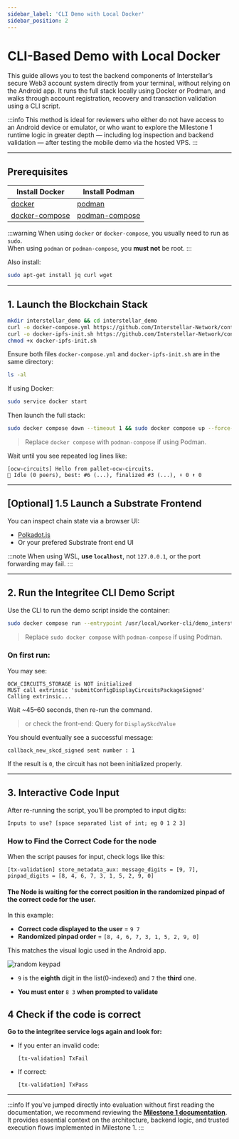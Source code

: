 ```yaml
---
sidebar_label: 'CLI Demo with Local Docker'
sidebar_position: 2
---
```


# CLI-Based Demo with Local Docker

This guide allows you to test the backend components of Interstellar’s secure Web3 account system directly from your terminal, without relying on the Android app. It runs the full stack locally using Docker or Podman, and walks through account registration, recovery and transaction validation using a CLI script.


:::info
This method is ideal for reviewers who either do not have access to an Android device or emulator, or who want to explore the Milestone 1 runtime logic in greater depth — including log inspection and backend validation — after testing the mobile demo via the hosted VPS.
:::


---

## Prerequisites

| Install Docker | Install Podman |
| -------------- | -------------- |
| [docker](https://docs.docker.com/engine/install/) | [podman](https://podman.io/getting-started/installation.html) |
| [docker-compose](https://docs.docker.com/compose/install/) | [podman-compose](https://github.com/containers/podman-compose#podman-compose) |

:::warning
When using `docker` or `docker-compose`, you usually need to run as `sudo`.  
When using `podman` or `podman-compose`, you **must not** be root.
:::

Also install:
```bash
sudo apt-get install jq curl wget
```

---

## 1. Launch the Blockchain Stack

```bash
mkdir interstellar_demo && cd interstellar_demo
curl -o docker-compose.yml https://github.com/Interstellar-Network/containers/blob/add-compose/docker-compose.yml
curl -o docker-ipfs-init.sh https://github.com/Interstellar-Network/containers/blob/add-compose/docker-ipfs-init.sh
chmod +x docker-ipfs-init.sh
```
Ensure both files `docker-compose.yml` and `docker-ipfs-init.sh` are in the same directory:

```bash
ls -al
```

If using Docker:
```bash
sudo service docker start
```

Then launch the full stack:

```bash
sudo docker compose down --timeout 1 && sudo docker compose up --force-recreate
```

> Replace `docker compose` with `podman-compose` if using Podman.

Wait until you see repeated log lines like:

```
[ocw-circuits] Hello from pallet-ocw-circuits.
🛌 Idle (0 peers), best: #6 (...), finalized #3 (...), ⬇ 0 ⬆ 0
```

---

## [Optional] 1.5 Launch a Substrate Frontend

You can inspect chain state via a browser UI:

- [Polkadot.js](https://polkadot.js.org/apps/?rpc=ws%3A%2F%2Flocalhost%3A9990#/chainstate)
- Or your prefered Substrate front end UI

:::note
When using WSL, **use `localhost`**, not `127.0.0.1`, or the port forwarding may fail.
:::

---

## 2. Run the Integritee CLI Demo Script

Use the CLI to run the demo script inside the container:

```bash
sudo docker compose run --entrypoint /usr/local/worker-cli/demo_interstellar.sh integritee_cli -P 2090 -p 9990 -u ws://integritee_node -V wss://integritee_service -R http://integritee_node:8990
```

> Replace `sudo docker compose` with `podman-compose` if using Podman.

### On first run:

You may see:

```
OCW_CIRCUITS_STORAGE is NOT initialized
MUST call extrinsic 'submitConfigDisplayCircuitsPackageSigned'
Calling extrinsic...
```

Wait ~45–60 seconds, then re-run the command.
>or check the front-end: Query for `DisplaySkcdValue`

You should eventually see a successful message:
```
callback_new_skcd_signed sent number : 1
```

If the result is `0`, the circuit has not been initialized properly.

---

## 3. Interactive Code Input

After re-running the script, you’ll be prompted to input digits:

```
Inputs to use? [space separated list of int; eg 0 1 2 3]
```

### How to Find the Correct Code for the node

When the script pauses for input, check logs like this:

```
[tx-validation] store_metadata_aux: message_digits = [9, 7], pinpad_digits = [8, 4, 6, 7, 3, 1, 5, 2, 9, 0]
```

#### The Node is waiting for the correct position in the randomized pinpad of the correct code for the user.


In this example:

- **Correct code displayed to the user** = `9 7`
- **Randomized pinpad order** = `[8, 4, 6, 7, 3, 1, 5, 2, 9, 0]`

This matches the visual logic used in the Android app.

![random keypad](/img/random-keypad.svg)


- `9` is the **eighth** digit in the list(0-indexed) and `7` the **third** one.


- **You must enter** `8 3` **when prompted to validate**
  
## 4 Check if the code is correct

**Go to the integritee service logs again and look for:** 


- If you enter an invalid code:
  ```
  [tx-validation] TxFail
  ```
- If correct:
  ```
  [tx-validation] TxPass
  ```

---





:::info
If you’ve jumped directly into evaluation without first reading the documentation, we recommend reviewing the [**Milestone 1 documentation**](/Milestones/M1/Summary.md). It provides essential context on the architecture, backend logic, and trusted execution flows implemented in Milestone 1.
:::

